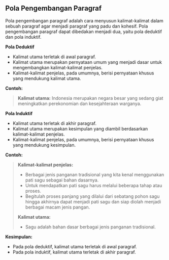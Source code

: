   
## Pola Pengembangan Paragraf

Pola pengembangan paragraf adalah cara menyusun kalimat-kalimat dalam sebuah paragraf agar menjadi paragraf yang padu dan kohesif. Pola pengembangan paragraf dapat dibedakan menjadi dua, yaitu pola deduktif dan pola induktif.

**Pola Deduktif**

- Kalimat utama terletak di awal paragraf.
- Kalimat utama merupakan pernyataan umum yang menjadi dasar untuk mengembangkan kalimat-kalimat penjelas.
- Kalimat-kalimat penjelas, pada umumnya, berisi pernyataan khusus yang mendukung kalimat utama.

**Contoh:**

> **Kalimat utama:** Indonesia merupakan negara besar yang sedang giat meningkatkan perekonomian dan kesejahteraan warganya.

**Pola Induktif**

- Kalimat utama terletak di akhir paragraf.
- Kalimat utama merupakan kesimpulan yang diambil berdasarkan kalimat-kalimat penjelas.
- Kalimat-kalimat penjelas, pada umumnya, berisi pernyataan khusus yang mendukung kesimpulan.

**Contoh:**

> **Kalimat-kalimat penjelas:**
> 
> - Berbagai jenis panganan tradisional yang kita kenal menggunakan pati sagu sebagai bahan dasarnya.
> - Untuk mendapatkan pati sagu harus melalui beberapa tahap atau proses.
> - Begitulah proses panjang yang dilalui dari sebatang pohon sagu hingga akhirnya dapat menjadi pati sagu dan siap diolah menjadi berbagai macam jenis pangan.
> 
> **Kalimat utama:**
> 
> - Sagu adalah bahan dasar berbagai jenis panganan tradisional.

**Kesimpulan:**

- Pada pola deduktif, kalimat utama terletak di awal paragraf.
- Pada pola induktif, kalimat utama terletak di akhir paragraf.